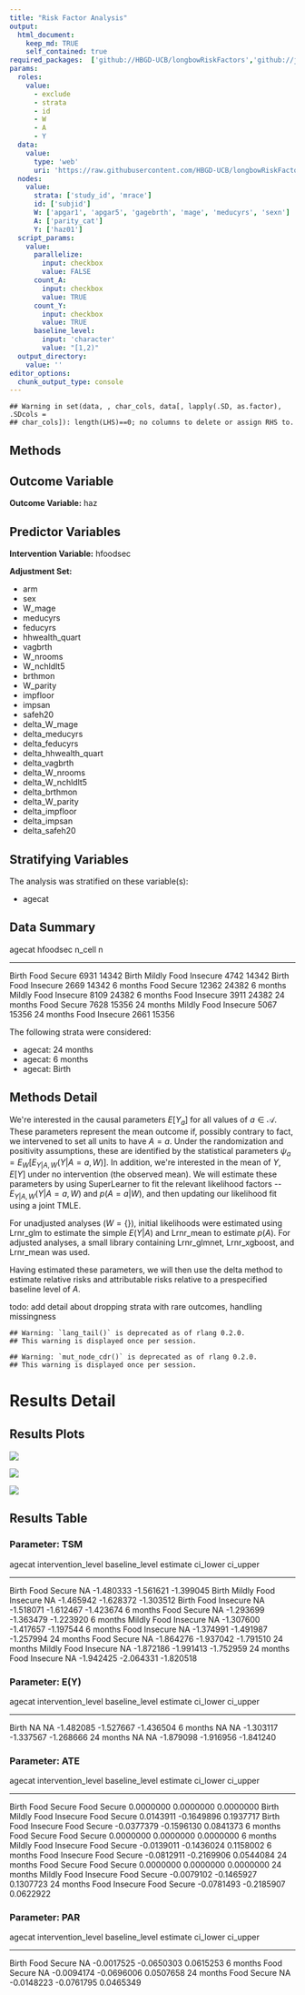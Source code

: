 ```yaml
---
title: "Risk Factor Analysis"
output: 
  html_document:
    keep_md: TRUE
    self_contained: true
required_packages:  ['github://HBGD-UCB/longbowRiskFactors','github://jeremyrcoyle/skimr@vector_types', 'github://tlverse/delayed']
params:
  roles:
    value:
      - exclude
      - strata
      - id
      - W
      - A
      - Y
  data: 
    value: 
      type: 'web'
      uri: 'https://raw.githubusercontent.com/HBGD-UCB/longbowRiskFactors/master/inst/sample_data/birthwt_data.rdata'
  nodes:
    value:
      strata: ['study_id', 'mrace']
      id: ['subjid']
      W: ['apgar1', 'apgar5', 'gagebrth', 'mage', 'meducyrs', 'sexn']
      A: ['parity_cat']
      Y: ['haz01']
  script_params:
    value:
      parallelize:
        input: checkbox
        value: FALSE
      count_A:
        input: checkbox
        value: TRUE
      count_Y:
        input: checkbox
        value: TRUE        
      baseline_level:
        input: 'character'
        value: "[1,2)"
  output_directory:
    value: ''
editor_options: 
  chunk_output_type: console
---
```







```
## Warning in set(data, , char_cols, data[, lapply(.SD, as.factor), .SDcols =
## char_cols]): length(LHS)==0; no columns to delete or assign RHS to.
```

## Methods
## Outcome Variable

**Outcome Variable:** haz

## Predictor Variables

**Intervention Variable:** hfoodsec

**Adjustment Set:**

* arm
* sex
* W_mage
* meducyrs
* feducyrs
* hhwealth_quart
* vagbrth
* W_nrooms
* W_nchldlt5
* brthmon
* W_parity
* impfloor
* impsan
* safeh20
* delta_W_mage
* delta_meducyrs
* delta_feducyrs
* delta_hhwealth_quart
* delta_vagbrth
* delta_W_nrooms
* delta_W_nchldlt5
* delta_brthmon
* delta_W_parity
* delta_impfloor
* delta_impsan
* delta_safeh20

## Stratifying Variables

The analysis was stratified on these variable(s):

* agecat

## Data Summary

agecat      hfoodsec                n_cell       n
----------  ---------------------  -------  ------
Birth       Food Secure               6931   14342
Birth       Mildly Food Insecure      4742   14342
Birth       Food Insecure             2669   14342
6 months    Food Secure              12362   24382
6 months    Mildly Food Insecure      8109   24382
6 months    Food Insecure             3911   24382
24 months   Food Secure               7628   15356
24 months   Mildly Food Insecure      5067   15356
24 months   Food Insecure             2661   15356


The following strata were considered:

* agecat: 24 months
* agecat: 6 months
* agecat: Birth



## Methods Detail

We're interested in the causal parameters $E[Y_a]$ for all values of $a \in \mathcal{A}$. These parameters represent the mean outcome if, possibly contrary to fact, we intervened to set all units to have $A=a$. Under the randomization and positivity assumptions, these are identified by the statistical parameters $\psi_a=E_W[E_{Y|A,W}(Y|A=a,W)]$.  In addition, we're interested in the mean of $Y$, $E[Y]$ under no intervention (the observed mean). We will estimate these parameters by using SuperLearner to fit the relevant likelihood factors -- $E_{Y|A,W}(Y|A=a,W)$ and $p(A=a|W)$, and then updating our likelihood fit using a joint TMLE.

For unadjusted analyses ($W=\{\}$), initial likelihoods were estimated using Lrnr_glm to estimate the simple $E(Y|A)$ and Lrnr_mean to estimate $p(A)$. For adjusted analyses, a small library containing Lrnr_glmnet, Lrnr_xgboost, and Lrnr_mean was used.

Having estimated these parameters, we will then use the delta method to estimate relative risks and attributable risks relative to a prespecified baseline level of $A$.

todo: add detail about dropping strata with rare outcomes, handling missingness



```
## Warning: `lang_tail()` is deprecated as of rlang 0.2.0.
## This warning is displayed once per session.
```

```
## Warning: `mut_node_cdr()` is deprecated as of rlang 0.2.0.
## This warning is displayed once per session.
```




# Results Detail

## Results Plots
![](/tmp/3b433450-9f8e-4837-89ae-74363eee0c8d/b881ea43-3f1f-4926-a7a3-268ebf73781d/REPORT_files/figure-html/plot_tsm-1.png)<!-- -->



![](/tmp/3b433450-9f8e-4837-89ae-74363eee0c8d/b881ea43-3f1f-4926-a7a3-268ebf73781d/REPORT_files/figure-html/plot_ate-1.png)<!-- -->



![](/tmp/3b433450-9f8e-4837-89ae-74363eee0c8d/b881ea43-3f1f-4926-a7a3-268ebf73781d/REPORT_files/figure-html/plot_par-1.png)<!-- -->

## Results Table

### Parameter: TSM


agecat      intervention_level     baseline_level     estimate    ci_lower    ci_upper
----------  ---------------------  ---------------  ----------  ----------  ----------
Birth       Food Secure            NA                -1.480333   -1.561621   -1.399045
Birth       Mildly Food Insecure   NA                -1.465942   -1.628372   -1.303512
Birth       Food Insecure          NA                -1.518071   -1.612467   -1.423674
6 months    Food Secure            NA                -1.293699   -1.363479   -1.223920
6 months    Mildly Food Insecure   NA                -1.307600   -1.417657   -1.197544
6 months    Food Insecure          NA                -1.374991   -1.491987   -1.257994
24 months   Food Secure            NA                -1.864276   -1.937042   -1.791510
24 months   Mildly Food Insecure   NA                -1.872186   -1.991413   -1.752959
24 months   Food Insecure          NA                -1.942425   -2.064331   -1.820518


### Parameter: E(Y)


agecat      intervention_level   baseline_level     estimate    ci_lower    ci_upper
----------  -------------------  ---------------  ----------  ----------  ----------
Birth       NA                   NA                -1.482085   -1.527667   -1.436504
6 months    NA                   NA                -1.303117   -1.337567   -1.268666
24 months   NA                   NA                -1.879098   -1.916956   -1.841240


### Parameter: ATE


agecat      intervention_level     baseline_level      estimate     ci_lower    ci_upper
----------  ---------------------  ---------------  -----------  -----------  ----------
Birth       Food Secure            Food Secure        0.0000000    0.0000000   0.0000000
Birth       Mildly Food Insecure   Food Secure        0.0143911   -0.1649896   0.1937717
Birth       Food Insecure          Food Secure       -0.0377379   -0.1596130   0.0841373
6 months    Food Secure            Food Secure        0.0000000    0.0000000   0.0000000
6 months    Mildly Food Insecure   Food Secure       -0.0139011   -0.1436024   0.1158002
6 months    Food Insecure          Food Secure       -0.0812911   -0.2169906   0.0544084
24 months   Food Secure            Food Secure        0.0000000    0.0000000   0.0000000
24 months   Mildly Food Insecure   Food Secure       -0.0079102   -0.1465927   0.1307723
24 months   Food Insecure          Food Secure       -0.0781493   -0.2185907   0.0622922


### Parameter: PAR


agecat      intervention_level   baseline_level      estimate     ci_lower    ci_upper
----------  -------------------  ---------------  -----------  -----------  ----------
Birth       Food Secure          NA                -0.0017525   -0.0650303   0.0615253
6 months    Food Secure          NA                -0.0094174   -0.0696006   0.0507658
24 months   Food Secure          NA                -0.0148223   -0.0761795   0.0465349
